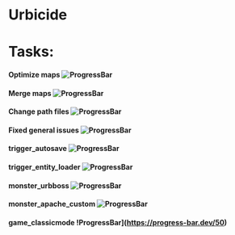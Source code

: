 # Urbicide

# Tasks:

#### Optimize maps ![ProgressBar](https://progress-bar.dev/30)

#### Merge maps ![ProgressBar](https://progress-bar.dev/0)

#### Change path files ![ProgressBar](https://progress-bar.dev/5)

#### Fixed general issues ![ProgressBar](https://progress-bar.dev/100)

#### trigger_autosave ![ProgressBar](https://progress-bar.dev/100)

#### trigger_entity_loader ![ProgressBar](https://progress-bar.dev/100)

#### monster_urbboss ![ProgressBar](https://progress-bar.dev/0)

#### monster_apache_custom ![ProgressBar](https://progress-bar.dev/0)

#### game_classicmode !ProgressBar](https://progress-bar.dev/50)
